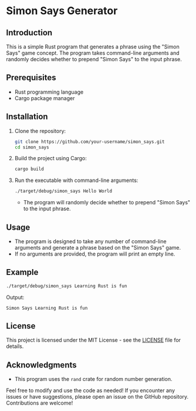 # Simon Says Generator

## Introduction
This is a simple Rust program that generates a phrase using the "Simon Says" game concept. The program takes command-line arguments and randomly decides whether to prepend "Simon Says" to the input phrase.

## Prerequisites
- Rust programming language
- Cargo package manager

## Installation
1. Clone the repository:
   ```bash
   git clone https://github.com/your-username/simon_says.git
   cd simon_says
   ```

2. Build the project using Cargo:
   ```bash
   cargo build
   ```

3. Run the executable with command-line arguments:
   ```bash
   ./target/debug/simon_says Hello World
   ```
   - The program will randomly decide whether to prepend "Simon Says" to the input phrase.

## Usage
- The program is designed to take any number of command-line arguments and generate a phrase based on the "Simon Says" game.
- If no arguments are provided, the program will print an empty line.

## Example
```bash
./target/debug/simon_says Learning Rust is fun
```
Output:
```
Simon Says Learning Rust is fun
```

## License
This project is licensed under the MIT License - see the [LICENSE](LICENSE) file for details.

## Acknowledgments
- This program uses the `rand` crate for random number generation.

Feel free to modify and use the code as needed! If you encounter any issues or have suggestions, please open an issue on the GitHub repository. Contributions are welcome!
